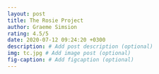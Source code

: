 ```yaml
---
layout: post
title: The Rosie Project
author: Graeme Simsion
rating: 4.5/5
date: 2020-07-12 09:24:20 +0300
description: # Add post description (optional)
img: tc.jpg # Add image post (optional)
fig-caption: # Add figcaption (optional)
---
```

